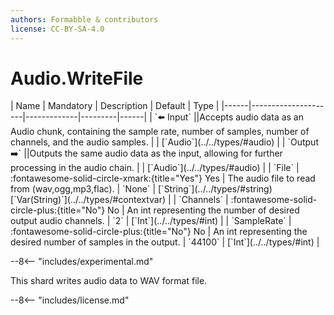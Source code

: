 ```yaml
---
authors: Formabble & contributors
license: CC-BY-SA-4.0
---
```



# Audio.WriteFile

<div class="sh-parameters" markdown="1">
| Name | Mandatory | Description | Default | Type |
|------|---------------------|-------------|---------|------|
| `⬅️ Input` ||Accepts audio data as an Audio chunk, containing the sample rate, number of samples, number of channels, and the audio samples. | | [`Audio`](../../types/#audio) |
| `Output ➡️` ||Outputs the same audio data as the input, allowing for further processing in the audio chain. | | [`Audio`](../../types/#audio) |
| `File` | :fontawesome-solid-circle-xmark:{title="Yes"} Yes  | The audio file to read from (wav,ogg,mp3,flac). | `None` | [`String`](../../types/#string)[`Var(String)`](../../types/#contextvar) |
| `Channels` | :fontawesome-solid-circle-plus:{title="No"} No  | An int representing the number of desired output audio channels. | `2` | [`Int`](../../types/#int) |
| `SampleRate` | :fontawesome-solid-circle-plus:{title="No"} No  | An int representing the desired number of samples in the output. | `44100` | [`Int`](../../types/#int) |

</div>

--8<-- "includes/experimental.md"

This shard writes audio data to WAV format file.

--8<-- "includes/license.md"

